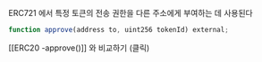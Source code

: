 ERC721 에서 특정 토큰의 전송 권한을 다른 주소에게 부여하는 데 사용된다

```js
function approve(address to, uint256 tokenId) external;
```


[[ERC20 -approve()]] 와 비교하기 (클릭)

